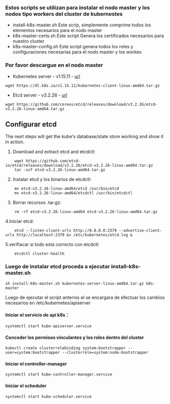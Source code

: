 ### Estos scripts se utilizan para instalar el nodo master y los nodos tipo workers del cluster de kubernestes

+ install-k8s-master.sh Este scrip, simplemente comprime todos los elementos necesarios para el nodo master
+ k8s-master-certs.sh   Este script Genera los certificados necesarios para nuestro cluster
+ k8s-master-config.sh  Este script genera todos los roles y configuraciones necesarias para el nodo master y los workes

### Por favor descargue en el nodo master

- Kubernetes server - v1.15.11 - [url](https://github.com/kubernetes/kubernetes/blob/master/CHANGELOG/CHANGELOG-1.15.md#v1100)

```console
wget https://dl.k8s.io/v1.15.11/kubernetes-client-linux-amd64.tar.gz
```

- Etcd server - v3.2.26 - [url](https://github.com/coreos/etcd/releases/tag/v3.2.26)

```console
wget https://github.com/coreos/etcd/releases/download/v3.2.26/etcd-v3.2.26-linux-amd64.tar.gz
```
##  Configurar etcd

The next steps will get the kube's database/state store working and show it in action.

1. Download and extract etcd and etcdctl:
```console
    wget https://github.com/etcd-io/etcd/releases/download/v3.2.26/etcd-v3.2.26-linux-amd64.tar.gz
    tar -xzf etcd-v3.2.26-linux-amd64.tar.gz
```

2. Instalar etcd y los binarios de etcdctl:
```console
    mv etcd-v3.2.26-linux-amd64/etcd /usr/bin/etcd
    mv etcd-v3.2.26-linux-amd64/etcdctl /usr/bin/etcdctl
```

3. Borrar recursos .tar.gz:

```console
    rm -rf etcd-v3.2.26-linux-amd64 etcd-v3.2.26-linux-amd64.tar.gz
```

4.Iniciar etcd:
```console
    etcd --listen-client-urls http://0.0.0.0:2379 --advertise-client-urls http://localhost:2379 &> /etc/kubernetes/etcd.log &
```

5.verifiacar si todo esta correcto con etcdctl:

```console
    etcdctl cluster-health
```

### Luego de instalar etcd proceda a ejecutar install-k8s-master.sh

```console
sh install-k8s-master.sh kubernetes-server-linux-amd64.tar.gz k8s-master
```

Luego de ejecutar el script anterios el se encargara de efectuar los cambios necesarios en /etc/kubernetes/apiserver

#### Iniciar el servicio de api k8s：
`systemctl start kube-apiserver.service`

#### Conceder los permisos vinculantes y los roles dentro del cluster
```console
kubectl create clusterrolebinding system:bootstrapper --user=system:bootstrapper --clusterrole=system:node-bootstrapper
```

#### Iniciar el controller-manager
`systemctl start kube-controller-manager.service`

#### Iniciar el scheduler
`systemctl start kube-scheduler.service`


